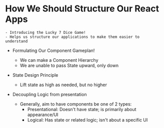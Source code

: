 # How We Should Structure Our React Apps
    - Introducing the Lucky 7 Dice Game! 
    - Helps us structure our applications to make them easier to understand

- Formulating Our Component Gameplan!
    - We can make a Component Hierarchy
    - We are unable to pass State upward, only down

- State Design Principle 
    - Lift state as high as needed, but no higher

- Decoupling Logic from presentation
    - Generally, aim to have components be one of 2 types: 
        - Presentational: Doesn't have state; is primarily about appearance/UI
        - Logical: Has state or related logic; isn't about a specific UI